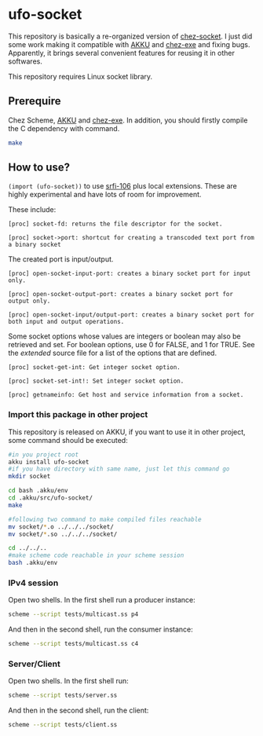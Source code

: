 # ufo-socket

This repository is basically a re-organized version of [chez-socket](https://github.com/akce/chez-socket). I just did some work making it compatible with [AKKU](https://akkuscm.org/) and [chez-exe](https://github.com/gwatt/chez-exe) and fixing bugs. Apparently, it brings several convenient features for reusing it in other softwares.

This repository requires Linux socket library.

## Prerequire
Chez Scheme, [AKKU](https://akkuscm.org/) and [chez-exe](https://github.com/gwatt/chez-exe). In addition, you should firstly compile the C dependency with command.

```bash 
make
```

## How to use?

`(import (ufo-socket))` to use [srfi-106](https://srfi.schemers.org/srfi-106/) plus local extensions. These are highly experimental and have lots of room for improvement.

These include:

```
[proc] socket-fd: returns the file descriptor for the socket.
```
```
[proc] socket->port: shortcut for creating a transcoded text port from a binary socket
```
The created port is input/output.
```
[proc] open-socket-input-port: creates a binary socket port for input only.
```
```
[proc] open-socket-output-port: creates a binary socket port for output only.
```
```
[proc] open-socket-input/output-port: creates a binary socket port for both input and output operations.
```
Some socket options whose values are integers or boolean may also be retrieved and set. For boolean options, use 0 for FALSE, and 1 for TRUE.
See the *extended* source file for a list of the options that are defined.
```
[proc] socket-get-int: Get integer socket option.
```
```
[proc] socket-set-int!: Set integer socket option.
```
```
[proc] getnameinfo: Get host and service information from a socket.
```
### Import this package in other project
This repository is released on AKKU, if you want to use it in other project, some command should be executed:

```bash 
#in you project root
akku install ufo-socket
#if you have directory with same name, just let this command go
mkdir socket

cd bash .akku/env
cd .akku/src/ufo-socket/
make

#following two command to make compiled files reachable
mv socket/*.o ../../../socket/
mv socket/*.so ../../../socket/

cd ../../..
#make scheme code reachable in your scheme session
bash .akku/env
```

### IPv4 session
Open two shells. In the first shell run a producer instance:
```sh
scheme --script tests/multicast.ss p4
```
And then in the second shell, run the consumer instance:
```sh
scheme --script tests/multicast.ss c4
```

### Server/Client 
Open two shells. In the first shell run:
```sh
scheme --script tests/server.ss 
```

And then in the second shell, run the client:

```sh
scheme --script tests/client.ss 
```